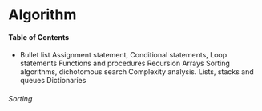 # Algorithm

#### Table of Contents
* Bullet list
Assignment statement, Conditional statements, Loop statements
Functions and procedures
Recursion
Arrays
Sorting algorithms, dichotomous search
Complexity analysis.
Lists, stacks and queues
Dictionaries

###### Sorting

